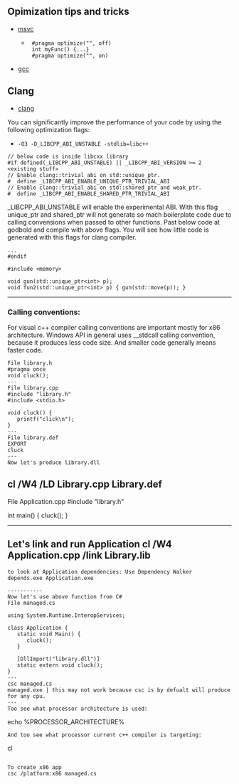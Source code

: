 ## Opimization tips and tricks


- [msvc](https://docs.microsoft.com/en-us/cpp/build/optimization-best-practices?view=msvc-160)
   - ```
      #pragma optimize("", off)
      int myFunc() {...}
      #pragma optimize("", on)
      ```
- [gcc](https://gcc.gnu.org/onlinedocs/gcc/Optimize-Options.html)

## Clang
- [clang](https://clang.llvm.org/docs/Optimization-Guide.html)

You can significantly improve the performance of your code by using the following optimization flags:
   - `-O3 -D_LIBCPP_ABI_UNSTABLE -stdlib=libc++`
```
// below code is inside libcxx library
#if defined(_LIBCPP_ABI_UNSTABLE) || _LIBCPP_ABI_VERSION >= 2
<existing stuff>
// Enable clang::trivial_abi on std::unique_ptr.
#  define _LIBCPP_ABI_ENABLE_UNIQUE_PTR_TRIVIAL_ABI
// Enable clang::trivial_abi on std::shared_ptr and weak_ptr.
#  define _LIBCPP_ABI_ENABLE_SHARED_PTR_TRIVIAL_ABI
```

_LIBCPP_ABI_UNSTABLE will enable the experimental ABI. With this flag unique_ptr and shared_ptr will not generate so mach boilerplate code due to calling convensions when passed to other functions.
Past below code at godbold and compile with above flags. You will see how little code is generated with this flags for clang compiler. 
```
...
#endif

#include <memory>

void gun(std::unique_ptr<int> p);
void fun2(std::unique_ptr<int> p) { gun(std::move(p)); }
```

-------
### Calling conventions:
For visual c++ compiler calling conventions are important mostly for x86 architecture.
Windows API in general uses __stdcall calling convention, because it produces less code size.
And smaller code generally means faster code.

```
File library.h 
#pragma once
void cluck();
---
File library.cpp
#include "library.h"
#include <stdio.h>

void cluck() {
   printf("click\n");
}
---
File library.def
EXPORT
cluck
---
Now let's produce library.dll

```
cl /W4 /LD Library.cpp Library.def 
---

File Application.cpp
#include "library.h"

int main() {
   cluck();
}

---
Let's link and run Application
cl /W4 Application.cpp /link Library.lib
---

```
to look at Application dependencies: Use Dependency Walker
depends.exe Application.exe

-----------
Now let's use above function from C#
File managed.cs

using System.Runtime.InteropServices;

class Application {
   static void Main() {
      cluck();
   }

   [DllImport("library.dll")]
   static extern void cluck();
}
---
csc managed.cs
managed.exe | this may not work because csc is by defualt will produce for any cpu.
---
Too see what processor architecture is used:

```
echo %PROCESSOR_ARCHITECTURE%
```
And too see what processor current c++ compiler is targeting:
```
cl
```

To create x86 app
csc /platform:x86 managed.cs